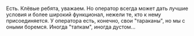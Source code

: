 Есть. Клёвые ребята, уважаем. Но оператор всегда может дать лучшие условия и более широкий функционал, нежели те, кто к нему присоединяется. У оператора есть, конечно, свои "тараканы", но мы с оными боремся. Иногда "тапкам", иногда дустом...